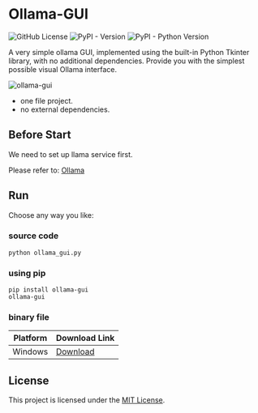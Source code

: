 # Ollama-GUI

![GitHub License](https://img.shields.io/github/license/chyok/ollama-gui)
![PyPI - Version](https://img.shields.io/pypi/v/ollama-gui)
![PyPI - Python Version](https://img.shields.io/pypi/pyversions/ollama-gui)

A very simple ollama GUI, implemented using the built-in Python Tkinter library, with no additional dependencies.
Provide you with the simplest possible visual Ollama interface.

![ollama-gui](https://github.com/chyok/ollama-gui/assets/32629225/672ba3c1-f7eb-4ee2-bcff-e06a0a3f349f)

+ one file project.
+ no external dependencies.

## Before Start
We need to set up llama service first.

Please refer to: [Ollama](https://ollama.com/)


## Run

Choose any way you like:

### source code
`python ollama_gui.py`

### using pip

```
pip install ollama-gui
ollama-gui
```

### binary file

| Platform | Download Link                                                                                          | 
|----------|--------------------------------------------------------------------------------------------------------|
| Windows  | [Download](https://github.com/chyok/ollama-gui/releases) |

## License

This project is licensed under the [MIT License](LICENSE).

